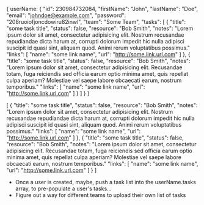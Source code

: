 <!-- user object model -->

{
    userName: {
        "id": 230984732084,
        "firstName": "John", 
        "lastName": "Doe",
        "email": "johndoe@example.com",
        "password": "208ruoiofjoncdowiru82inwl",
        "team": "Some Team",
        "tasks": [
            {
                "title": "some task title",
                "status": false,
                "resource": "Bob Smith",
                "notes": "Lorem ipsum dolor sit amet, consectetur adipisicing elit. Nostrum recusandae repudiandae dicta harum at, corrupti dolorum impedit hic nulla adipisci suscipit id quasi sint, aliquam quod. Animi rerum voluptatibus possimus."
                "links": [
                    "name": "some link name",
                    "url": "http://some.link.url.com"
                ]
            },
            {
                "title": "some task title",
                "status": false,
                "resource": "Bob Smith",
                "notes": "Lorem ipsum dolor sit amet, consectetur adipisicing elit. Recusandae totam, fuga reiciendis sed officia earum optio minima amet, quis repellat culpa aperiam? Molestiae vel saepe labore obcaecati earum, nostrum temporibus."
                "links": [
                    "name": "some link name",
                    "url": "http://some.link.url.com"
                ]
            }
        ]
    }
}


<!-- Task list object model -->

[
    {
        "title": "some task title",
        "status": false,
        "resource": "Bob Smith",
        "notes": "Lorem ipsum dolor sit amet, consectetur adipisicing elit. Nostrum recusandae repudiandae dicta harum at, corrupti dolorum impedit hic nulla adipisci suscipit id quasi sint, aliquam quod. Animi rerum voluptatibus possimus."
        "links": [
            "name": "some link name",
            "url": "http://some.link.url.com"
        ]
    },
    {
        "title": "some task title",
        "status": false,
        "resource": "Bob Smith",
        "notes": "Lorem ipsum dolor sit amet, consectetur adipisicing elit. Recusandae totam, fuga reiciendis sed officia earum optio minima amet, quis repellat culpa aperiam? Molestiae vel saepe labore obcaecati earum, nostrum temporibus."
        "links": [
            "name": "some link name",
            "url": "http://some.link.url.com"
        ]
    }
]

<!-- Ideas -->
- Once a user is created, maybe, push a task list into the userName.tasks array, to pre-populate a user's tasks...
- Figure out a way for different teams to upload their own list of tasks

